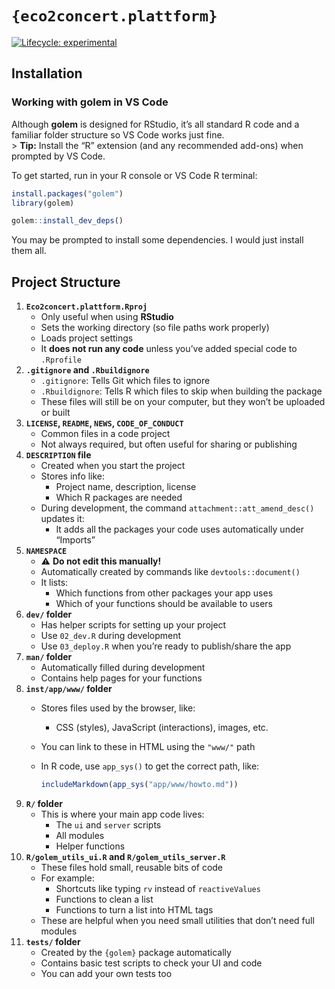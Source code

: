 
<!-- README.md is generated from README.Rmd. Please edit that file -->

# `{eco2concert.plattform}`

<!-- badges: start -->

[![Lifecycle:
experimental](https://img.shields.io/badge/lifecycle-experimental-orange.svg)](https://lifecycle.r-lib.org/articles/stages.html#experimental)
<!-- badges: end -->

## Installation

### Working with **golem** in VS Code

Although **golem** is designed for RStudio, it’s all standard R code and
a familiar folder structure so VS Code works just fine.  
\> **Tip:** Install the “R” extension (and any recommended add-ons) when
prompted by VS Code.

To get started, run in your R console or VS Code R terminal:

``` r
install.packages("golem")
library(golem)

golem::install_dev_deps()
```

You may be prompted to install some dependencies. I would just install
them all.

## Project Structure

1.  **`Eco2concert.plattform.Rproj`**
    - Only useful when using **RStudio**  
    - Sets the working directory (so file paths work properly)  
    - Loads project settings  
    - It **does not run any code** unless you’ve added special code to
      `.Rprofile`
2.  **`.gitignore` and `.Rbuildignore`**
    - `.gitignore`: Tells Git which files to ignore  
    - `.Rbuildignore`: Tells R which files to skip when building the
      package  
    - These files will still be on your computer, but they won’t be
      uploaded or built
3.  **`LICENSE`, `README`, `NEWS`, `CODE_OF_CONDUCT`**
    - Common files in a code project  
    - Not always required, but often useful for sharing or publishing
4.  **`DESCRIPTION` file**
    - Created when you start the project  
    - Stores info like:
      - Project name, description, license  
      - Which R packages are needed  
    - During development, the command `attachment::att_amend_desc()`
      updates it:
      - It adds all the packages your code uses automatically under
        “Imports”
5.  **`NAMESPACE`**
    - ⚠️ **Do not edit this manually!**  
    - Automatically created by commands like `devtools::document()`  
    - It lists:
      - Which functions from other packages your app uses  
      - Which of your functions should be available to users
6.  **`dev/` folder**
    - Has helper scripts for setting up your project  
    - Use `02_dev.R` during development  
    - Use `03_deploy.R` when you’re ready to publish/share the app
7.  **`man/` folder**
    - Automatically filled during development  
    - Contains help pages for your functions
8.  **`inst/app/www/` folder**
    - Stores files used by the browser, like:

      - CSS (styles), JavaScript (interactions), images, etc.  

    - You can link to these in HTML using the `"www/"` path  

    - In R code, use `app_sys()` to get the correct path, like:

      ``` r
      includeMarkdown(app_sys("app/www/howto.md"))
      ```
9.  **`R/` folder**
    - This is where your main app code lives:
      - The `ui` and `server` scripts  
      - All modules  
      - Helper functions
10. **`R/golem_utils_ui.R` and `R/golem_utils_server.R`**
    - These files hold small, reusable bits of code  
    - For example:
      - Shortcuts like typing `rv` instead of `reactiveValues`  
      - Functions to clean a list  
      - Functions to turn a list into HTML tags  
    - These are helpful when you need small utilities that don’t need
      full modules
11. **`tests/` folder**
    - Created by the `{golem}` package automatically  
    - Contains basic test scripts to check your UI and code  
    - You can add your own tests too
